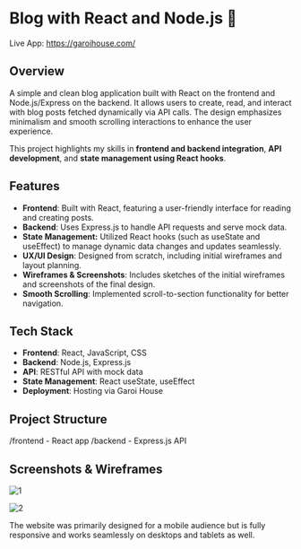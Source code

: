 # Blog with React and Node.js 📝  

Live App: https://garoihouse.com/

## Overview  
A simple and clean blog application built with React on the frontend and Node.js/Express on the backend. It allows users to create, read, and interact with blog posts fetched dynamically via API calls. The design emphasizes minimalism and smooth scrolling interactions to enhance the user experience.

This project highlights my skills in **frontend and backend integration**, **API development**, and **state management using React hooks**.

## Features  
- **Frontend**: Built with React, featuring a user-friendly interface for reading and creating posts.  
- **Backend**: Uses Express.js to handle API requests and serve mock data.
- **State Management:** Utilized React hooks (such as useState and useEffect) to manage dynamic data changes and updates seamlessly.
- **UX/UI Design**: Designed from scratch, including initial wireframes and layout planning.  
- **Wireframes & Screenshots**: Includes sketches of the initial wireframes and screenshots of the final design.  
- **Smooth Scrolling**: Implemented scroll-to-section functionality for better navigation.

## Tech Stack  
- **Frontend**: React, JavaScript, CSS
- **Backend**: Node.js, Express.js
- **API**: RESTful API with mock data
- **State Management**: React useState, useEffect
- **Deployment**: Hosting via Garoi House

## Project Structure  
/frontend - React app
/backend - Express.js API


## Screenshots & Wireframes  

![1](https://github.com/user-attachments/assets/856d73f6-bab2-4696-ae8f-544af1033475)

![2](https://github.com/user-attachments/assets/7a774756-b2cd-4d03-98b7-82bf3b0ad7d9)

 The website was primarily designed for a mobile audience but is fully responsive and works seamlessly on desktops and tablets as well.
